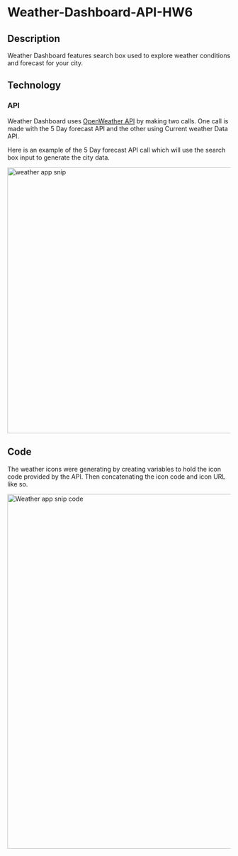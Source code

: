 # Weather-Dashboard-API-HW6

## Description

Weather Dashboard features search box used to explore weather conditions and forecast for your city. 

## Technology

### API
Weather Dashboard uses [OpenWeather API](https://openweathermap.org/api) by making two calls. One call is made with the 5 Day forecast API and the other using Current weather Data API.

Here is an example of the 5 Day forecast API call which will use the search box input to generate the city data.

<img width="600" alt="weather app snip" src="https://user-images.githubusercontent.com/70172286/103453629-ab6d4a00-4c90-11eb-8884-af68dc1508e8.PNG">

## Code
The weather icons were generating by creating variables to hold the icon code provided by the API. Then concatenating the icon code and icon URL like so.

<img width="800" alt="Weather app snip code" src="https://user-images.githubusercontent.com/70172286/103453755-110e0600-4c92-11eb-962d-952601c776fa.PNG">

